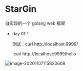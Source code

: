# StarGin
自实现的一个 golang  web 框架

- day 01：

  测试：curl http://localhost:9999/

  

  ​           curl http://localhost:9999/hello

![image-20201107115820608](C:\Users\liuxingguang\AppData\Roaming\Typora\typora-user-images\image-20201107115820608.png)